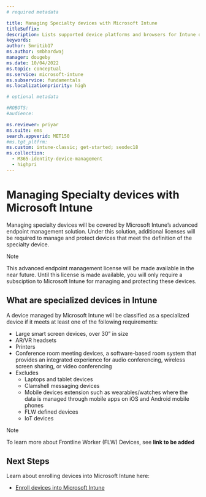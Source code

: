 ```yaml
---
# required metadata

title: Managing Specialty devices with Microsoft Intune
titleSuffix: 
description: Lists supported device platforms and browsers for Intune device management
keywords:
author: Smritib17
ms.author: smbhardwaj
manager: dougeby
ms.date: 10/04/2022
ms.topic: conceptual
ms.service: microsoft-intune
ms.subservice: fundamentals
ms.localizationpriority: high

# optional metadata

#ROBOTS:
#audience:

ms.reviewer: priyar
ms.suite: ems
search.appverid: MET150
#ms.tgt_pltfrm:
ms.custom: intune-classic; get-started; seodec18
ms.collection: 
  - M365-identity-device-management
  - highpri
---
```


# Managing Specialty devices with Microsoft Intune

Managing specialty devices will be covered by Microsoft Intune’s advanced endpoint management solution. Under this solution, additional licenses will be required to manage and protect devices that meet the definition of the specialty device. 

> [!NOTE]
> This advanced endpoint management license will be made available in the near future. Until this license is made available, you will only require a subsciption to Microsoft Intune for managing and protecting these devices.

## What are specialized devices in Intune  

A device managed by Microsoft Intune will be classified as a specialized device if it meets at least one of the following requirements:

- Large smart screen devices, over 30” in size
- AR/VR headsets
- Printers
- Conference room meeting devices, a software-based room system that provides an integrated experience for audio conferencing, wireless screen sharing, or video conferencing
- Excludes
    - Laptops and tablet devices
    - Clamshell messaging devices
    - Mobile devices extension such as wearables/watches where the data is managed through mobile apps on iOS and Android mobile phones
    - FLW defined devices
    - IoT devices

> [!NOTE]
> To learn more about Frontline Worker (FLW) Devices, see **link to be added**


## Next Steps

Learn about enrolling devices into Microsoft Intune here: 
- [Enroll devices into Microsoft Intune](../enrollment/device-enrollment.md) 